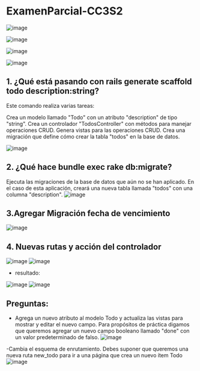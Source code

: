 # ExamenParcial-CC3S2

![image](https://github.com/Daniel349167/ExamenParcial-CC3S2/assets/62466867/23316343-cd5f-4c90-b0da-07b5f666679e)

 ![image](https://github.com/Daniel349167/ExamenParcial-CC3S2/assets/62466867/4e13725c-62f7-4691-96df-b6f2e268d895)

 ![image](https://github.com/Daniel349167/ExamenParcial-CC3S2/assets/62466867/bfa01a81-f590-4eb5-b2a0-569d3deb601a)

![image](https://github.com/Daniel349167/ExamenParcial-CC3S2/assets/62466867/d9546909-9606-4329-b7c9-d1d42dc0d0d4)

## 1. ¿Qué está pasando con rails generate scaffold todo description:string?

Este comando realiza varias tareas:

Crea un modelo llamado "Todo" con un atributo "description" de tipo "string".
Crea un controlador "TodosController" con métodos para manejar operaciones CRUD.
Genera vistas para las operaciones CRUD.
Crea una migración que define cómo crear la tabla "todos" en la base de datos.

![image](https://github.com/Daniel349167/ExamenParcial-CC3S2/assets/62466867/940e4925-327e-4962-a2e1-c7e13b2b60ba)

## 2. ¿Qué hace bundle exec rake db:migrate?
Ejecuta las migraciones de la base de datos que aún no se han aplicado. En el caso de esta aplicación, creará una nueva tabla llamada "todos" con una columna "description".
![image](https://github.com/Daniel349167/ExamenParcial-CC3S2/assets/62466867/c9f3ed61-6fac-48c9-bbb4-f27e91bf2ee2)


## 3.Agregar Migración fecha de vencimiento
![image](https://github.com/Daniel349167/ExamenParcial-CC3S2/assets/62466867/abc1c873-3289-4c45-b76a-bd98f076f577)

## 4. Nuevas rutas y acción del controlador
![image](https://github.com/Daniel349167/ExamenParcial-CC3S2/assets/62466867/dae6baad-6a35-48fc-bc80-931e258cc401)
![image](https://github.com/Daniel349167/ExamenParcial-CC3S2/assets/62466867/b23fa45b-8444-48f8-9193-af84af6880d1)

- resultado:

![image](https://github.com/Daniel349167/ExamenParcial-CC3S2/assets/62466867/816f7482-f289-4265-b735-269bcc253c10)
![image](https://github.com/Daniel349167/ExamenParcial-CC3S2/assets/62466867/fa44a442-e618-46ad-ba50-ffd71b026e03)

## Preguntas:
- Agrega un nuevo atributo al modelo Todo y actualiza las vistas para mostrar y editar el nuevo campo. Para propósitos de práctica digamos que queremos agregar un nuevo campo booleano llamado "done" con un valor predeterminado de falso.
![image](https://github.com/Daniel349167/ExamenParcial-CC3S2/assets/62466867/4c0989eb-ac04-407c-bd7a-9e213b158752)

-Cambia el esquema de enrutamiento. Debes suponer que queremos una nueva ruta new_todo para ir a una página que crea un nuevo ítem Todo
![image](https://github.com/Daniel349167/ExamenParcial-CC3S2/assets/62466867/209418ce-f8a6-475a-87b3-378c56e3ff47)




 
 
 
 
 
